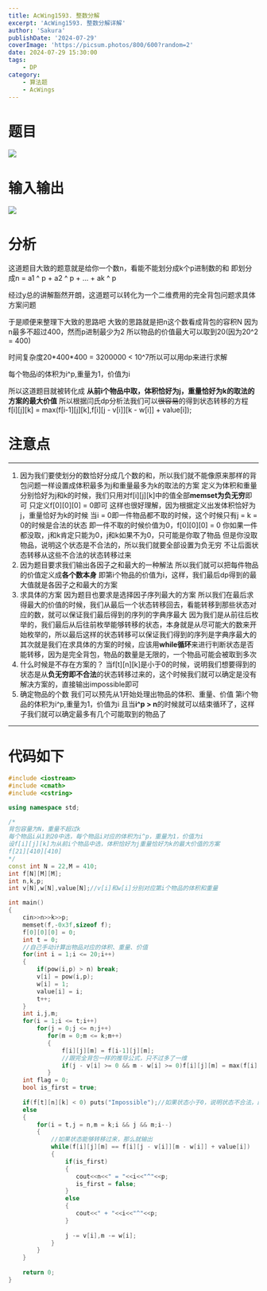 ```yaml
---
title: AcWing1593. 整数分解
excerpt: 'AcWing1593. 整数分解详解'
author: 'Sakura'
publishDate: '2024-07-29'
coverImage: 'https://picsum.photos/800/600?random=2'
date: 2024-07-29 15:30:00
tags:
    - DP
category:
    - 算法题
    - AcWings
---
```

# 题目

![](http://www.hzqsns.com/wp-content/uploads/2024/06/1.png)

# 输入输出

![](http://www.hzqsns.com/wp-content/uploads/2024/06/2-1.png)

# 分析

这道题目大致的题意就是给你一个数n，看能不能划分成k个p进制数的和
即划分成n = a1 ^ p + a2 ^ p + ... + ak ^ p

经过y总的讲解豁然开朗，这道题可以转化为一个二维费用的完全背包问题求具体方案问题

于是顺便来整理下大致的思路吧
大致的思路就是把n这个数看成背包的容积N
因为n最多不超过400，然而p进制最少为2
所以物品的价值最大可以取到20(因为20^2 = 400)

时间复杂度20\*400\*400 = 3200000 < 10^7所以可以用dp来进行求解

每个物品i的体积为i^p,重量为1，价值为i

所以这道题目就被转化成
**从前i个物品中取，体积恰好为j，重量恰好为k的取法的方案的最大价值**
所以根据闫氏dp分析法我们可以~~很容易~~的得到状态转移的方程
f\[i]\[j][k] = max(f\[i-1]\[j][k],f\[i]\[j - v\[i]][k - w\[i]] + value[i]);

# 注意点

---

1. 因为我们要使划分的数恰好分成几个数的和，所以我们就不能像原来那样的背包问题一样设置成体积最多为j和重量最多为k的取法的方案
   定义为体积和重量分别恰好为j和k的时候，我们只用对f[i][j][k]中的值全部**memset为负无穷**即可
   只定义f\[0]\[0][0] = 0即可
   这样也很好理解，因为根据定义出发体积恰好为j，重量恰好为k的时候
   当i = 0即一件物品都不取的时候，这个时候只有j = k = 0的时候是合法的状态
   即一件不取的时候价值为0，f\[0]\[0][0] = 0
   你如果一件都没取，j和k肯定只能为0，j和k如果不为0，只可能是你取了物品
   但是你没取物品，说明这个状态是不合法的，所以我们就要全部设置为负无穷
   不让后面状态转移从这些不合法的状态转移过来
2. 因为题目要求我们输出各因子之和最大的一种解法
   所以我们就可以把每件物品的价值定义成**各个数本身**
   即第i个物品的价值为i，这样，我们最后dp得到的最大值就是各因子之和最大的方案
3. 求具体的方案
   因为题目也要求是选择因子序列最大的方案
   所以我们在最后求得最大的价值的时候，我们从最后一个状态转移回去，看能转移到那些状态对应的数，就可以保证我们最后得到的序列的字典序最大
   因为我们是从前往后枚举的，我们最后从后往前枚举能够转移的状态，本身就是从尽可能大的数来开始枚举的，所以最后这样的状态转移可以保证我们得到的序列是字典序最大的
   其次就是我们在求具体的方案的时候，应该用**while循环**来进行判断状态是否能转移，因为是完全背包，物品的数量是无限的，一个物品可能会被取到多次
4. 什么时候是不存在方案的？
   当f\[t]\[n][k]是小于0的时候，说明我们想要得到的状态是从**负无穷即不合法**的状态转移过来的，这个时候我们就可以确定是没有解决方案的，直接输出impossible即可
5. 确定物品的个数
   我们可以预先从1开始处理出物品的体积、重量、价值
   第i个物品的体积为i^p,重量为1，价值为i
   且当**i^p > n**的时候就可以结束循环了，这样子我们就可以确定最多有几个可能取到的物品了

---

# 代码如下

```C++
#include <iostream>
#include <cmath>
#include <cstring>

using namespace std;

/*
背包容量为N，重量不超过k
每个物品i从1到20中选，每个物品i对应的体积为i^p，重量为1，价值为i
设f[i][j][k]为从前i个物品中选，体积恰好为j重量恰好为k的最大价值的方案
f[21][410][410]
*/
const int N = 22,M = 410;
int f[N][M][M];
int n,k,p;
int v[N],w[N],value[N];//v[i]和w[i]分别对应第i个物品的体积和重量

int main()
{
    cin>>n>>k>>p;
    memset(f,-0x3f,sizeof f);
    f[0][0][0] = 0;
    int t = 0;
    //自己手动计算出物品对应的体积、重量、价值
    for(int i = 1;i <= 20;i++)
    {
        if(pow(i,p) > n) break;
        v[i] = pow(i,p);
        w[i] = 1;
        value[i] = i;
        t++;
    }
    int i,j,m;
    for(i = 1;i <= t;i++)
        for(j = 0;j <= n;j++)
           for(m = 0;m <= k;m++)
           {
               f[i][j][m] = f[i-1][j][m];
               //跟完全背包一样的推导公式，只不过多了一维
               if(j - v[i] >= 0 && m - w[i] >= 0)f[i][j][m] = max(f[i][j][m],f[i][j - v[i]][m - w[i]] + value[i]);
           }
    int flag = 0;
    bool is_first = true;
  
    if(f[t][n][k] < 0) puts("Impossible");//如果状态小于0，说明状态不合法，即没有能够成立的方案
    else
    {
        for(i = t,j = n,m = k;i && j && m;i--)
        {
            //如果状态能够转移过来，那么就输出
            while(f[i][j][m] == f[i][j - v[i]][m - w[i]] + value[i])
            {
                if(is_first)
                {
                   cout<<n<<" = "<<i<<"^"<<p;
                   is_first = false;
                }
                else
                {
                   cout<<" + "<<i<<"^"<<p; 
                }
          
                j -= v[i],m -= w[i];
            }
        }
    }
  
    return 0;
}
```
